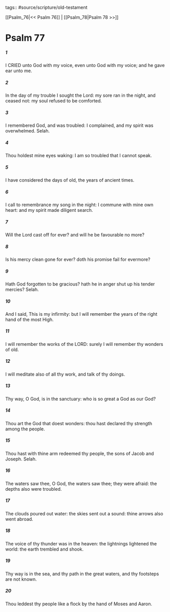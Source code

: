 tags:: #source/scripture/old-testament

[[Psalm_76|<< Psalm 76]] | [[Psalm_78|Psalm 78 >>]]

# Psalm 77

##### 1

I CRIED unto God with my voice, even unto God with my voice; and he gave ear unto me.

##### 2

In the day of my trouble I sought the Lord: my sore ran in the night, and ceased not: my soul refused to be comforted.

##### 3

I remembered God, and was troubled: I complained, and my spirit was overwhelmed. Selah.

##### 4

Thou holdest mine eyes waking: I am so troubled that I cannot speak.

##### 5

I have considered the days of old, the years of ancient times.

##### 6

I call to remembrance my song in the night: I commune with mine own heart: and my spirit made diligent search.

##### 7

Will the Lord cast off for ever? and will he be favourable no more?

##### 8

Is his mercy clean gone for ever? doth his promise fail for evermore?

##### 9

Hath God forgotten to be gracious? hath he in anger shut up his tender mercies? Selah.

##### 10

And I said, This is my infirmity: but I will remember the years of the right hand of the most High.

##### 11

I will remember the works of the LORD: surely I will remember thy wonders of old.

##### 12

I will meditate also of all thy work, and talk of thy doings.

##### 13

Thy way, O God, is in the sanctuary: who is so great a God as our God?

##### 14

Thou art the God that doest wonders: thou hast declared thy strength among the people.

##### 15

Thou hast with thine arm redeemed thy people, the sons of Jacob and Joseph. Selah.

##### 16

The waters saw thee, O God, the waters saw thee; they were afraid: the depths also were troubled.

##### 17

The clouds poured out water: the skies sent out a sound: thine arrows also went abroad.

##### 18

The voice of thy thunder was in the heaven: the lightnings lightened the world: the earth trembled and shook.

##### 19

Thy way is in the sea, and thy path in the great waters, and thy footsteps are not known.

##### 20

Thou leddest thy people like a flock by the hand of Moses and Aaron.
